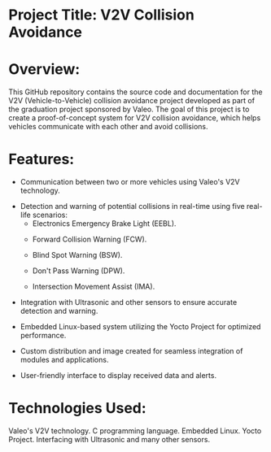 
# Project Title: V2V Collision Avoidance
# Overview:
This GitHub repository contains the source code and documentation for the V2V (Vehicle-to-Vehicle) collision avoidance project developed as part of the graduation project sponsored by Valeo. The goal of this project is to create a proof-of-concept system for V2V collision avoidance, which helps vehicles communicate with each other and avoid collisions.

# Features:
- Communication between two or more vehicles using Valeo's V2V technology.  </p>
- Detection and warning of potential collisions in real-time using five real-life scenarios:
  - Electronics Emergency Brake Light (EEBL).  </p>
  - Forward Collision Warning (FCW).  </p>
  - Blind Spot Warning (BSW).  </p>
  - Don't Pass Warning (DPW).  </p>
  - Intersection Movement Assist (IMA).  </p>
- Integration with Ultrasonic and other sensors to ensure accurate detection and warning.  </p>
- Embedded Linux-based system utilizing the Yocto Project for optimized performance.  </p>
- Custom distribution and image created for seamless integration of modules and applications.  </p>
- User-friendly interface to display received data and alerts.  </p>

# Technologies Used:
Valeo's V2V technology.
C programming language.
Embedded Linux.
Yocto Project.
Interfacing with Ultrasonic and many other sensors.
